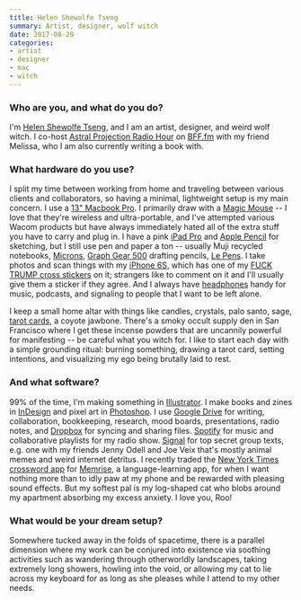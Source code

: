 ```yaml
---
title: Helen Shewolfe Tseng
summary: Artist, designer, wolf witch
date: 2017-08-29
categories:
- artist
- designer
- mac
- witch
---
```


### Who are you, and what do you do?

I'm [Helen Shewolfe Tseng](http://shewolfe.co/ "Helen's website."), and I am an artist, designer, and weird wolf witch. I co-host [Astral Projection Radio Hour](https://twitter.com/witchradio "The Twitter account for Helen and Melissa's radio show.") on [BFF.fm](http://bff.fm/ "A community radio station in San Francisco.") with my friend Melissa, who I am also currently writing a book with.

### What hardware do you use?

I split my time between working from home and traveling between various clients and collaborators, so having a minimal, lightweight setup is my main concern. I use a [13" Macbook Pro][macbook-pro]. I primarily draw with a [Magic Mouse][magic-mouse] -- I love that they're wireless and ultra-portable, and I've attempted various Wacom products but have always immediately hated all of the extra stuff you have to carry and plug in. I have a pink [iPad Pro][ipad-pro] and [Apple Pencil][pencil] for sketching, but I still use pen and paper a ton -- usually Muji recycled notebooks, [Microns][pigma-micron], [Graph Gear 500][graph-gear-500] drafting pencils, [Le Pens][le-pen]. I take photos and scan things with my [iPhone 6S][iphone-6s], which has one of my [FUCK TRUMP cross stickers](http://helentseng.com/resistance/ "Helen's resistance stickers.") on it; strangers like to comment on it and I'll usually give them a sticker if they agree. And I always have [headphones][smile-jamaica] handy for music, podcasts, and signaling to people that I want to be left alone.

I keep a small home altar with things like candles, crystals, palo santo, sage, [tarot cards][prisma-visions], a coyote jawbone. There's a smoky occult supply den in San Francisco where I get these incense powders that are uncannily powerful for manifesting -- be careful what you witch for. I like to start each day with a simple grounding ritual: burning something, drawing a tarot card, setting intentions, and visualizing my ego being brutally laid to rest.

### And what software?

99% of the time, I'm making something in [Illustrator][]. I make books and zines in [InDesign][] and pixel art in [Photoshop][]. I use [Google Drive][google-drive] for writing, collaboration, bookkeeping, research, mood boards, presentations, radio notes, and [Dropbox][] for syncing and sharing files. [Spotify][] for music and collaborative playlists for my radio show. [Signal][] for top secret group texts, e.g. one with my friends Jenny Odell and Joe Veix that's mostly animal memes and weird internet detritus. I recently traded the [New York Times crossword app][nytimes-crosswords-ios] for [Memrise][memrise-ios], a language-learning app, for when I want nothing more than to idly paw at my phone and be rewarded with pleasing sound effects. But my softest pal is my log-shaped cat who blobs around my apartment absorbing my excess anxiety. I love you, Roo!

### What would be your dream setup?

Somewhere tucked away in the folds of spacetime, there is a parallel dimension where my work can be conjured into existence via soothing activities such as wandering through otherworldly landscapes, taking extremely long showers, howling into the void, or allowing my cat to lie across my keyboard for as long as she pleases while I attend to my other needs.

[dropbox]: https://www.dropbox.com/ "Online syncing and storage."
[google-drive]: https://drive.google.com/ "A cloud storage service."
[graph-gear-500]: https://www.amazon.com/Pentel-GraphGear-Automatic-Drafting-PG525A/dp/B0006HXQXA "A drafting pencil."
[illustrator]: https://www.adobe.com/products/illustrator.html "A vector graphics editor."
[indesign]: https://www.adobe.com/products/indesign.html "A desktop/web publishing application."
[ipad-pro]: https://en.wikipedia.org/wiki/IPad_Pro "An iOS tablet."
[iphone-6s]: https://en.wikipedia.org/wiki/IPhone_6S "A smartphone."
[le-pen]: http://www.uchida.com/p-63-le-pen.aspx "A pen."
[macbook-pro]: https://www.apple.com/macbook-pro/ "A laptop."
[magic-mouse]: https://en.wikipedia.org/wiki/Magic_Mouse "A multi-touch mouse."
[memrise-ios]: https://itunes.apple.com/us/app/memrise-ultimate-memorisation/id635966718 "An app for learning languages."
[nytimes-crosswords-ios]: https://itunes.apple.com/us/app/nytimes-crosswords/id307569751 "A crosswords app for iOS."
[pencil]: https://www.fiftythree.com/pencil "An iPad stylus."
[photoshop]: https://www.adobe.com/products/photoshop.html "A bitmap image editor."
[pigma-micron]: http://web.archive.org/web/20200719070910/http://sakuraofamerica.com:80/pen-archival "A technical pen with archival pigmented ink."
[prisma-visions]: https://prismavisionstarot.com/ "A tarot deck."
[signal]: https://en.wikipedia.org/wiki/Signal_%28software%29 "An encrypted messaging service."
[smile-jamaica]: https://www.thehouseofmarley.com/headphones/smile-jamaica-in-ear-headphones.html "In-ear headphones."
[spotify]: https://www.spotify.com/us/ "A music streaming service."
